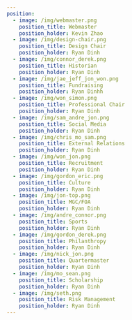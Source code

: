 ```yaml
---
position:
  - image: /img/webmaster.png
    position_title: Webmaster
    position_holder: Kevin Zhao
  - image: /img/design-chair.png
    position_title: Design Chair
    position_holder: Ryan Dinh
  - image: /img/connor_derek.png
    position_title: Historian
    position_holder: Ryan Dinh
  - image: /img/jae_jeff_jon_won.png
    position_title: Fundraising
    position_holder: Ryan Dinhh
  - image: /img/won_simon.png
    position_title: Professional Chair
    position_holder: Ryan Dinh
  - image: /img/sam_andre_jon.png
    position_title: Social Media
    position_holder: Ryan Dinh
  - image: /img/chris_mo_sam.png
    position_title: External Relations
    position_holder: Ryan Dinh
  - image: /img/won_jon.png
    position_title: Recruitment
    position_holder: Ryan Dinh
  - image: /img/gordon_eric.png
    position_title: Culture
    position_holder: Ryan Dinh
  - image: /img/jon-top.png
    position_title: MGC/FOA
    position_holder: Ryan Dinh
  - image: /img/andre_connor.png
    position_title: Sports
    position_holder: Ryan Dinh
  - image: /img/gordon_derek.png
    position_title: Philanthropy
    position_holder: Ryan Dinh
  - image: /img/nick_jon.png
    position_title: Quartermaster
    position_holder: Ryan Dinh
  - image: /img/mo_sean.png
    position_title: Scholarship
    position_holder: Ryan Dinh
  - image: /img/seth.png
    position_title: Risk Management
    position_holder: Ryan Dinh
---
```

